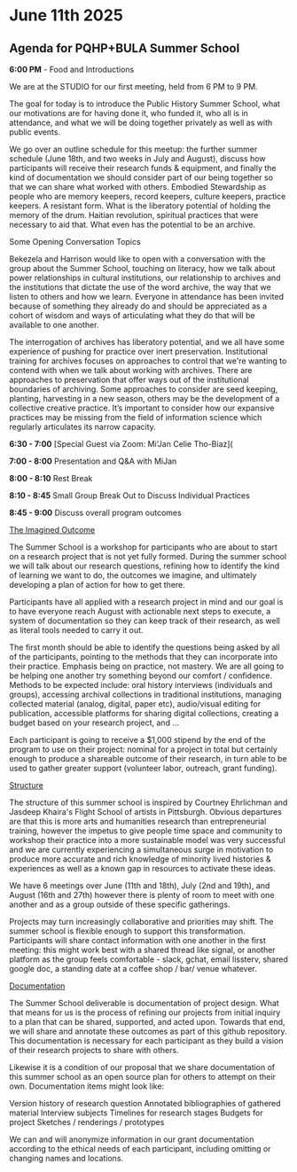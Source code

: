 <h1>June 11th 2025</h1>

<h2>Agenda for PQHP+BULA Summer School</h2>

**6:00 PM** - Food and Introductions

We are at the STUDIO for our first meeting, held from 6 PM to 9 PM.

The goal for today is to introduce the Public History Summer School, what our motivations are for having done it, who funded it, who all is in attendance, and what we will be doing together privately as well as with public events.

We go over an outline schedule for this meetup: the further summer schedule (June 18th, and two weeks in July and August), discuss how participants will receive their research funds & equipment, and finally the kind of documentation we should consider part of our being together so that we can share what worked with others. Embodied Stewardship as people who are memory keepers, record keepers, culture keepers, practice keepers. A resistant form. What is the liberatory potential of holding the memory of the drum. Haitian revolution, spiritual practices that were necessary to aid that. What even has the potential to be an archive.

Some Opening Conversation Topics

Bekezela and Harrison would like to open with a conversation with the group about the Summer School, touching on literacy, how we talk about power relationships in cultural institutions, our relationship to archives and the institutions that dictate the use of the word archive, the way that we listen to others and how we learn. Everyone in attendance has been invited because of something they already do and should be appreciated as a cohort of wisdom and ways of articulating what they do that will be available to one another.

The interrogation of archives has liberatory potential, and we all have some experience of pushing for practice over inert preservation. Institutional training for archives focuses on approaches to control that we're wanting to contend with when we talk about working with archives. There are approaches to preservation that offer ways out of the institutional boundaries of archiving. Some approaches to consider are seed keeping, planting, harvesting in a new season, others may be the development of a collective creative practice. It’s important to consider how our expansive practices may be missing from the field of information science which regularly articulates its narrow capacity.

**6:30 - 7:00** [Special Guest via Zoom: Mi'Jan Celie Tho-Biaz](

**7:00 - 8:00** Presentation and Q&A with MiJan

**8:00 - 8:10** Rest Break

**8:10 - 8:45** Small Group Break Out to Discuss Individual Practices 

**8:45 - 9:00** Discuss overall program outcomes

<ins>The Imagined Outcome</ins>

The Summer School is a workshop for participants who are about to start on a research project that is not yet fully formed. During the summer school we will talk about our research questions, refining how to identify the kind of learning we want to do, the outcomes we imagine, and ultimately developing a plan of action for how to get there.

Participants have all applied with a research project in mind and our goal is to have everyone reach August with actionable next steps to execute, a system of documentation so they can keep track of their research, as well as literal tools needed to carry it out.

The first month should be able to identify the questions being asked by all of the participants, pointing to the methods that they can incorporate into their practice. Emphasis being on practice, not mastery. We are all going to be helping one another try something beyond our comfort / confidence. Methods to be expected include: oral history interviews (individuals and groups), accessing archival collections in traditional institutions, managing collected material (analog, digital, paper etc), audio/visual editing for publication, accessible platforms for sharing digital collections, creating a budget based on your research project, and ...

Each participant is going to receive a $1,000 stipend by the end of the program to use on their project: nominal for a project in total but certainly enough to produce a shareable outcome of their research, in turn able to be used to gather greater support (volunteer labor, outreach, grant funding).

<ins>Structure</ins>

The structure of this summer school is inspired by Courtney Ehrlichman and Jasdeep Khaira's Flight School of artists in Pittsburgh. Obvious departures are that this is more arts and humanities research than entrepreneurial training, however the impetus to give people time space and community to workshop their practice into a more sustainable model was very successful and we are currently experiencing a simultaneous surge in motivation to produce more accurate and rich knowledge of minority lived histories & experiences as well as a known gap in resources to activate these ideas.

We have 6 meetings over June (11th and 18th), July (2nd and 19th), and August (16th and 27th) however there is plenty of room to meet with one another and as a group outside of these specific gatherings. 

Projects may turn increasingly collaborative and priorities may shift. The summer school is flexible enough to support this transformation. Participants will share contact information with one another in the first meeting: this might work best with a shared thread like signal, or another platform as the group feels comfortable -  slack, gchat, email lissterv, shared google doc, a standing date at a coffee shop / bar/ venue whatever.

<ins>Documentation</ins>

The Summer School deliverable is documentation of project design. What that means for us is the process of refining our projects from initial inquiry to a plan that can be shared, supported, and acted upon. Towards that end, we will share and annotate these outcomes as part of this github repository. This documentation is necessary for each participant as they build a vision of their research projects to share with others. 

Likewise it is a condition of our proposal that we share documentation of this summer school as an open source plan for others to attempt on their own. Documentation items might look like:

Version history of research question
Annotated bibliographies of gathered material
Interview subjects
Timelines for research stages
Budgets for project
Sketches / renderings / prototypes

We can and will anonymize information in our grant documentation according to the ethical needs of each participant, including omitting or changing names and locations. 

